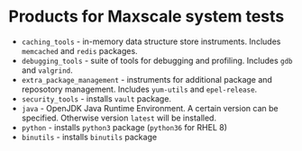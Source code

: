 # Products for Maxscale system tests

* `caching_tools` - in-memory data structure store instruments. Includes `memcached` and `redis` packages.
* `debugging_tools` - suite of tools for debugging and profiling. Includes `gdb` and `valgrind`.
* `extra_package_management` - instruments for additional package and reposotory management. Includes `yum-utils` and `epel-release`.
* `security_tools` - installs `vault` package.
* `java` - OpenJDK Java Runtime Environment. A certain version can be specified. Otherwise version `latest` will be installed.
* `python` - installs `python3` package (`python36` for RHEL 8)
* `binutils` - installs `binutils` package

